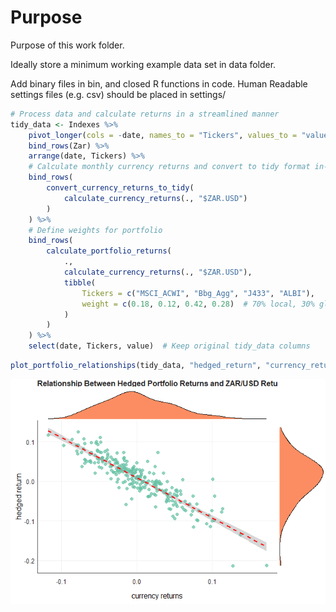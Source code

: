 # Purpose

Purpose of this work folder.

Ideally store a minimum working example data set in data folder.

Add binary files in bin, and closed R functions in code. Human Readable
settings files (e.g. csv) should be placed in settings/

``` r
# Process data and calculate returns in a streamlined manner
tidy_data <- Indexes %>%
    pivot_longer(cols = -date, names_to = "Tickers", values_to = "value") %>%
    bind_rows(Zar) %>%
    arrange(date, Tickers) %>%
    # Calculate monthly currency returns and convert to tidy format in-line
    bind_rows(
        convert_currency_returns_to_tidy(
            calculate_currency_returns(., "$ZAR.USD")
        )
    ) %>%
    # Define weights for portfolio
    bind_rows(
        calculate_portfolio_returns(
            .,
            calculate_currency_returns(., "$ZAR.USD"),
            tibble(
                Tickers = c("MSCI_ACWI", "Bbg_Agg", "J433", "ALBI"),
                weight = c(0.18, 0.12, 0.42, 0.28)  # 70% local, 30% global split
            )
        )
    ) %>%
    select(date, Tickers, value)  # Keep original tidy_data columns
```

``` r
plot_portfolio_relationships(tidy_data, "hedged_return", "currency_returns")
```

![](README_files/figure-gfm/plot-scatter-1.png)<!-- -->

